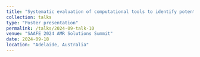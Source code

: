 ```yaml
---
title: "Systematic evaluation of computational tools to identify potential drug-resistant mutations in the absence of experimental complexes"
collection: talks
type: "Poster presentation"
permalink: /talks/2024-09-talk-10
venue: "SAAFE 2024 AMR Solutions Summit"
date: 2024-09-18
location: "Adelaide, Australia"
---
```


<p></p>

<object data="/files/SAAFE_2024_qishengpan_poster_masked.pdf" type="application/pdf" width="841px" height="1250px"></object>




